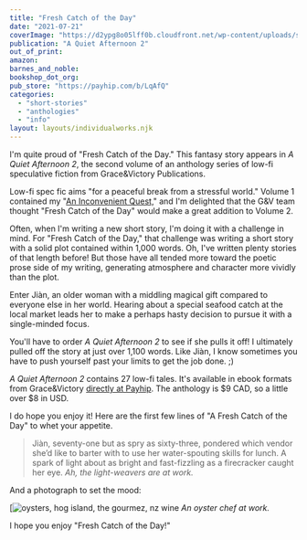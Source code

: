 ```yaml
---
title: "Fresh Catch of the Day"
date: "2021-07-21"
coverImage: "https://d2ypg8o05lff0b.cloudfront.net/wp-content/uploads/sites/3/2021/07/21222521/GV_AQA2_cover.jpg"
publication: "A Quiet Afternoon 2"
out_of_print:
amazon:
barnes_and_noble:
bookshop_dot_org:
pub_store: "https://payhip.com/b/LqAfQ"
categories:
  - "short-stories"
  - "anthologies"
  - "info"
layout: layouts/individualworks.njk
---
```


I'm quite proud of "Fresh Catch of the Day." This fantasy story appears in _A Quiet Afternoon 2_, the second volume of an anthology series of low-fi speculative fiction from Grace&Victory Publications.

Low-fi spec fic aims "for a peaceful break from a stressful world." Volume 1 contained my "[An Inconvenient Quest,](https://rebeccagomezfarrell.com/fiction/an-inconvenient-quest/)" and I'm delighted that the G&V team thought "Fresh Catch of the Day" would make a great addition to Volume 2.

Often, when I'm writing a new short story, I'm doing it with a challenge in mind. For "Fresh Catch of the Day," that challenge was writing a short story with a solid plot contained within 1,000 words. Oh, I've written plenty stories of that length before! But those have all tended more toward the poetic prose side of my writing, generating atmosphere and character more vividly than the plot.

Enter Jiàn, an older woman with a middling magical gift compared to everyone else in her world. Hearing about a special seafood catch at the local market leads her to make a perhaps hasty decision to pursue it with a single-minded focus.

You'll have to order _A Quiet Afternoon 2_ to see if she pulls it off! I ultimately pulled off the story at just over 1,100 words. Like Jiàn, I know sometimes you have to push yourself past your limits to get the job done. ;)

_A Quiet Afternoon 2_ contains 27 low-fi tales. It's available in ebook formats from Grace&Victory [directly at Payhip](https://payhip.com/b/LqAfQ). The anthology is $9 CAD, so a little over $8 in USD.

I do hope you enjoy it! Here are the first few lines of "A Fresh Catch of the Day" to whet your appetite.

> Jiàn, seventy-one but as spry as sixty-three, pondered which vendor she’d like to barter with to use her water-spouting skills for lunch. A spark of light about as bright and fast-fizzling as a firecracker caught her eye. _Ah, the light-weavers are at work._

And a photograph to set the mood:

<div class="caption">

[![oysters, hog island, the gourmez, nz wine](https://d2ypg8o05lff0b.cloudfront.net/wp-content/uploads/sites/3/pages/NZWine-14-768x1024.jpg) *An oyster chef at work.* </div>

I hope you enjoy "Fresh Catch of the Day!"
